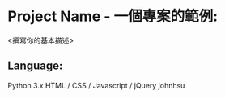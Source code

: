 # Project Name - 一個專案的範例:
<撰寫你的基本描述>
## Language:
Python 3.x
HTML / CSS / Javascript / jQuery
johnhsu
